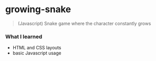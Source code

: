 # growing-snake
> (Javascript) Snake game where the character constantly grows

<h3>What I learned</h3>

<ul>
  <li>HTML and CSS layouts</li>
  <li>basic Javascript usage</li>
</ul>
 
